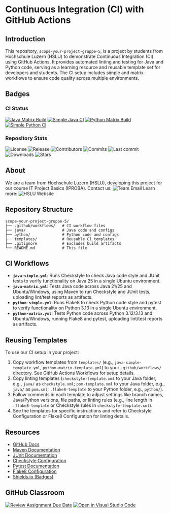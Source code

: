 # Continuous Integration (CI) with GitHub Actions

## Introduction
This repository, `scope-your-project-gruppe-5`, is a project by students from Hochschule Luzern (HSLU) to demonstrate Continuous Integration (CI) using GitHub Actions. It provides automated linting and testing for Java and Python code, serving as a learning resource and reusable template set for developers and students. The CI setup includes simple and matrix workflows to ensure code quality across multiple environments.

## Badges

### CI Status
[![Java Matrix Build](https://github.com/HSLU-Exercise/scope-your-project-gruppe-5/actions/workflows/java-matrix.yml/badge.svg)](https://github.com/HSLU-Exercise/scope-your-project-gruppe-5/actions/workflows/java-matrix.yml) [![Simple Java CI](https://github.com/HSLU-Exercise/scope-your-project-gruppe-5/actions/workflows/java-simple.yml/badge.svg)](https://github.com/HSLU-Exercise/scope-your-project-gruppe-5/actions/workflows/java-simple.yml) [![Python Matrix Build](https://github.com/HSLU-Exercise/scope-your-project-gruppe-5/actions/workflows/python-matrix.yml/badge.svg)](https://github.com/HSLU-Exercise/scope-your-project-gruppe-5/actions/workflows/python-matrix.yml) [![Simple Python CI](https://github.com/HSLU-Exercise/scope-your-project-gruppe-5/actions/workflows/python-simple.yml/badge.svg)](https://github.com/HSLU-Exercise/scope-your-project-gruppe-5/actions/workflows/python-simple.yml)

### Repository Stats
![License](https://img.shields.io/badge/License-MIT-blue?link=https%3A%2F%2Fgithub.com%2FHSLU-Exercise%2Fscope-your-project-gruppe-5%2Fblob%2Fmain%2FLICENSE) ![Release](https://img.shields.io/github/v/release/HSLU-Exercise/scope-your-project-gruppe-5?style=flat&color=blue&link=https%3A%2F%2Fgithub.com%2FHSLU-Exercise%2Fscope-your-project-gruppe-5%2Freleases) ![Contributors](https://img.shields.io/github/contributors/HSLU-Exercise/scope-your-project-gruppe-5?style=flat&color=blue&link=https%3A%2F%2Fgithub.com%2FHSLU-Exercise%2Fscope-your-project-gruppe-5%2Fgraphs%2Fcontributors) ![Commits](https://img.shields.io/github/commit-activity/y/HSLU-Exercise/scope-your-project-gruppe-5?style=flat&color=blue&link=https%3A%2F%2Fgithub.com%2FHSLU-Exercise%2Fscope-your-project-gruppe-5%2Fgraphs%2Fcommit-activity) ![Last commit](https://img.shields.io/github/last-commit/HSLU-Exercise/scope-your-project-gruppe-5?style=flat&color=blue&link=https%3A%2F%2Fgithub.com%2FHSLU-Exercise%2Fscope-your-project-gruppe-5%2Factivity) ![Downloads](https://img.shields.io/github/downloads/HSLU-Exercise/scope-your-project-gruppe-5/total?style=flat&color=blue&link=https%3A%2F%2Fgithub.com%2FHSLU-Exercise%2Fscope-your-project-gruppe-5%2Freleases) ![Stars](https://img.shields.io/github/stars/HSLU-Exercise/scope-your-project-gruppe-5?style=flat&color=blue&link=https%3A%2F%2Fgithub.com%2FHSLU-Exercise%2Fscope-your-project-gruppe-5%2Fstargazers)

## About
We are a team from Hochschule Luzern (HSLU), developing this project for our course IT Project Basics (IPROBA).
Contact us: ![Team Email](https://img.shields.io/badge/E--Mail-Project_Members-black?style=flat&logo=mailboxdotorg&logoColor=white&link=mailto%3Ashayan.guhathasan%40stud-hslu.ch%2Cdavid.redzic%40stud.hslu.ch%2Cabdelrahman.mahfouz%40stud.hslu.ch%2Csatyen.tripathi%40stud.hslu.ch%2Csimon.linggi%40stud.hslu.ch)
Learn more: ![HSLU Website](https://img.shields.io/badge/E--Mail-Project_Members-black?style=flat&logo=mailboxdotorg&logoColor=white&link=mailto%3Ashayan.guhathasan%40stud-hslu.ch%2Cdavid.redzic%40stud.hslu.ch%2Cabdelrahman.mahfouz%40stud.hslu.ch%2Csatyen.tripathi%40stud.hslu.ch%2Csimon.linggi%40stud.hslu.ch)

## Repository Structure
```
scope-your-project-gruppe-5/
├── .github/workflows/   # CI workflow files
├── java/                # Java code and configs
├── python/              # Python code and configs
├── templates/           # Reusable CI templates
├── .gitignore           # Excludes build artifacts
└── README.md            # This file
```

## CI Workflows
- **`java-simple.yml`**: Runs Checkstyle to check Java code style and JUnit tests to verify functionality on Java 25 in a single Ubuntu environment.
- **`java-matrix.yml`**: Tests Java code across Java 21/25 and Ubuntu/Windows, using Maven to run Checkstyle and JUnit tests, uploading lint/test reports as artifacts.
- **`python-simple.yml`**: Runs Flake8 to check Python code style and pytest to verify functionality on Python 3.13 in a single Ubuntu environment.
- **`python-matrix.yml`**: Tests Python code across Python 3.12/3.13 and Ubuntu/Windows, running Flake8 and pytest, uploading lint/test reports as artifacts.

## Reusing Templates
To use our CI setup in your project:
1. Copy workflow templates from `templates/` (e.g., `java-simple-template.yml`, `python-matrix-template.yml`) to your `.github/workflows/` directory. See GitHub Actions Workflows for setup details.
2. Copy linting templates (`checkstyle-template.xml` to your Java folder, e.g., `java/` as `checkstyle.xml`; `pom-template.xml` to your Java folder, e.g., `java/` as `pom.xml`; `.flake8-template` to your Python folder, e.g., `python/`).
3. Follow comments in each template to adjust settings like branch names, Java/Python versions, file paths, or linting rules (e.g., line length in `.flake8-template` or Checkstyle rules in `checkstyle-template.xml`).
4. See the templates for specific instructions and refer to Checkstyle Configuration or Flake8 Configuration for linting details.

## Resources
- [GitHub Docs](https://docs.github.com/en/actions/using-workflows)
- [Maven Documentation](https://maven.apache.org/guides/)
- [JUnit Documentation](https://docs.junit.org/)
- [Checkstyle Configuration](https://checkstyle.sourceforge.io/config.html)
- [Pytest Documentation](https://docs.pytest.org/)
- [Flake8 Configuration](https://flake8.pycqa.org/en/latest/user/configuration.html)
- [Shields.io (Badges)](https://shields.io/)

## GitHub Classroom
[![Review Assignment Due Date](https://classroom.github.com/assets/deadline-readme-button-22041afd0340ce965d47ae6ef1cefeee28c7c493a6346c4f15d667ab976d596c.svg)](https://classroom.github.com/a/YOGwUpA-)
[![Open in Visual Studio Code](https://classroom.github.com/assets/open-in-vscode-2e0aaae1b6195c2367325f4f02e2d04e9abb55f0b24a779b69b11b9e10269abc.svg)](https://classroom.github.com/online_ide?assignment_repo_id=20510281&assignment_repo_type=AssignmentRepo)
